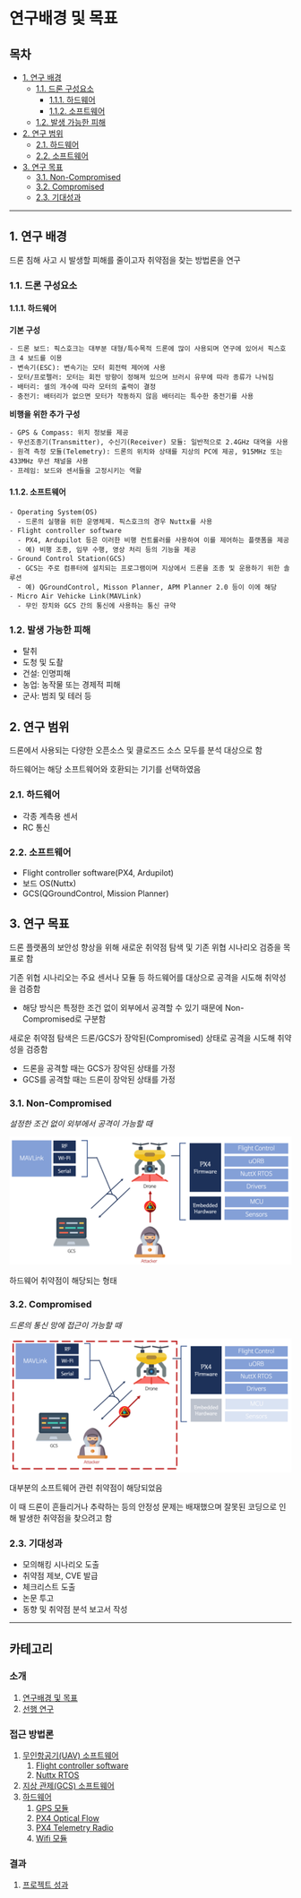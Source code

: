 # 연구배경 및 목표 <!-- omit in toc -->

## 목차 <!-- omit in toc -->

- [1. 연구 배경](#1-연구-배경)
  - [1.1. 드론 구성요소](#11-드론-구성요소)
    - [1.1.1. 하드웨어](#111-하드웨어)
    - [1.1.2. 소프트웨어](#112-소프트웨어)
  - [1.2. 발생 가능한 피해](#12-발생-가능한-피해)
- [2. 연구 범위](#2-연구-범위)
  - [2.1. 하드웨어](#21-하드웨어)
  - [2.2. 소프트웨어](#22-소프트웨어)
- [3. 연구 목표](#3-연구-목표)
  - [3.1. Non-Compromised](#31-non-compromised)
  - [3.2. Compromised](#32-compromised)
  - [2.3. 기대성과](#23-기대성과)

- - -

## 1. 연구 배경

드론 침해 사고 시 발생할 피해를 줄이고자 취약점을 찾는 방법론을 연구

### 1.1. 드론 구성요소

#### 1.1.1. 하드웨어

**기본 구성**
```
- 드론 보드: 픽스호크는 대부분 대형/특수목적 드론에 많이 사용되며 연구에 있어서 픽스호크 4 보드를 이용
- 변속기(ESC): 변속기는 모터 회전력 제어에 사용
- 모터/프로펠러: 모터는 회전 방향이 정해져 있으며 브러시 유무에 따라 종류가 나눠짐
- 배터리: 셀의 개수에 따라 모터의 출력이 결정
- 충전기: 배터리가 없으면 모터가 작동하지 않음 배터리는 특수한 충전기를 사용
```

**비행을 위한 추가 구성**
```
- GPS & Compass: 위치 정보를 제공
- 무선조종기(Transmitter), 수신기(Receiver) 모듈: 일반적으로 2.4GHz 대역을 사용
- 원격 측정 모듈(Telemetry): 드론의 위치와 상태를 지상의 PC에 제공, 915MHz 또는 433MHz 무선 채널을 사용
- 프레임: 보드와 센서들을 고정시키는 역활
```

#### 1.1.2. 소프트웨어
```
- Operating System(OS)
  - 드론의 실행을 위한 운영체제. 픽스호크의 경우 Nuttx를 사용
- Flight controller software
  - PX4, Ardupilot 등은 이러한 비행 컨트롤러를 사용하여 이를 제어하는 플랫폼을 제공
  - 예) 비행 조종, 임무 수행, 영상 처리 등의 기능을 제공
- Ground Control Station(GCS)
  - GCS는 주로 컴퓨터에 설치되는 프로그램이며 지상에서 드론을 조종 및 운용하기 위한 솔루션
  - 예) QGroundControl, Misson Planner, APM Planner 2.0 등이 이에 해당
- Micro Air Vehicke Link(MAVLink)
  - 무인 장치와 GCS 간의 통신에 사용하는 통신 규약
```

### 1.2. 발생 가능한 피해
  - 탈취
  - 도청 및 도촬
  - 건설: 인명피해
  - 농업: 농작물 또는 경제적 피해
  - 군사: 범죄 및 테러 등


## 2. 연구 범위

드론에서 사용되는 다양한 오픈소스 및 클로즈드 소스 모두를 분석 대상으로 함

하드웨어는 해당 소프트웨어와 호환되는 기기를 선택하였음

### 2.1. 하드웨어
- 각종 계측용 센서
- RC 통신

### 2.2. 소프트웨어
- Flight controller software(PX4, Ardupilot)
- 보드 OS(Nuttx)
- GCS(QGroundControl, Mission Planner)


## 3. 연구 목표

드론 플랫폼의 보안성 향상을 위해 새로운 취약점 탐색 및 기존 위협 시나리오 검증을 목표로 함

기존 위협 시나리오는 주요 센서나 모듈 등 하드웨어를 대상으로 공격을 시도해 취약성을 검증함
  - 해당 방식은 특정한 조건 없이 외부에서 공격할 수 있기 때문에 Non-Compromised로 구분함

새로운 취약점 탐색은 드론/GCS가 장악된(Compromised) 상태로 공격을 시도해 취약성을 검증함
  - 드론을 공격할 때는 GCS가 장악된 상태를 가정
  - GCS를 공격할 때는 드론이 장악된 상태를 가정

### 3.1. Non-Compromised

*설정한 조건 없이 외부에서 공격이 가능할 때*

![img_01](../img/non-compromised.png)

하드웨어 취약점이 해당되는 형태

### 3.2. Compromised

*드론의 통신 망에 접근이 가능할 때*

![img_02](../img/compromised.png)

대부분의 소프트웨어 관련 취약점이 해당되었음

이 때 드론이 흔들리거나 추락하는 등의 안정성 문제는 배재했으며 잘못된 코딩으로 인해 발생한 취약점을 찾으려고 함


### 2.3. 기대성과
- 모의해킹 시나리오 도출
- 취약점 제보, CVE 발급
- 체크리스트 도출
- 논문 투고
- 동향 및 취약점 분석 보고서 작성

---

## 카테고리 <!-- omit in toc -->

### 소개 <!-- omit in toc -->
   1. [연구배경 및 목표](/1-intro/about-drone-research.md)
   2. [선행 연구](/1-intro/related-work.md)

### 접근 방법론 <!-- omit in toc -->
   1. [무인항공기(UAV) 소프트웨어](/2-body/1_software-uav.md)
      1. [Flight controller software](/2-body/1_software-uav.md/#1-fcsflight-controller-software)
      2. [Nuttx RTOS](/2-body/1_software-uav.md/#2-nuttx-rtos)
   2. [지상 관제(GCS) 소프트웨어](/2-body/2_software-gcs.md/)
   3. [하드웨어](/2-body/3_hardware.md)
       1. [GPS 모듈](/2-body/3_hardware.md/#1-gps-모듈)
       2. [PX4 Optical Flow](/2-body/3_hardware.md/#2-px4-optical-flow)
       3. [PX4 Telemetry Radio](/2-body/3_hardware.md/#3-px4-telemetry-radio)
       4. [Wifi 모듈](/2-body/3_hardware.md/#4-wifi-모듈)

### 결과 <!-- omit in toc -->
   1. [프로젝트 성과](/3-conclusion/result.md)
